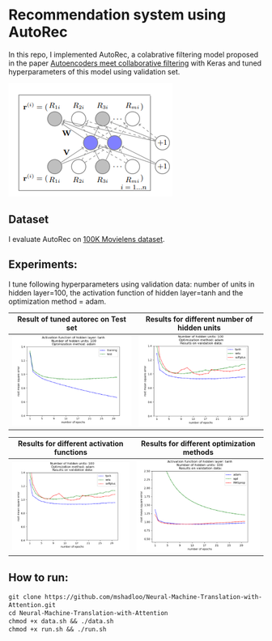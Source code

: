 # Recommendation system using AutoRec
In this repo, I implemented AutoRec, a colabrative filtering model proposed in the paper [Autoencoders meet collaborative filtering](http://users.cecs.anu.edu.au/~u5098633/papers/www15.pdf) with Keras and tuned hyperparameters of this model using validation set.


![](/autorec.png)

## Dataset
I evaluate AutoRec on [100K Movielens dataset](https://grouplens.org/datasets/movielens/100k/).



## Experiments:

I tune following hyperparameters using validation data: number of units in hidden layer=100, the activation function of hidden layer=tanh and the optimization method = adam. 


Result of tuned autorec on Test set          |  Results for different number of hidden units 
:-------------------------:|:-------------------------:
![](/tanh_100_adam.png)  |  ![](/test_case_activation_100_adam.png)

Results for different activation functions          |  Results for different optimization methods 
:-------------------------:|:-------------------------:
![](/test_case_activation_100_adam.png)  |  ![](/test_case_optimizer_tanh_100.png)


## How to run:
```
git clone https://github.com/mshadloo/Neural-Machine-Translation-with-Attention.git
cd Neural-Machine-Translation-with-Attention
chmod +x data.sh && ./data.sh
chmod +x run.sh && ./run.sh
```

